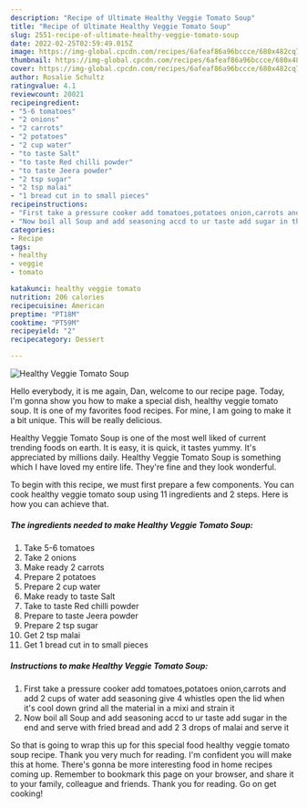 ```yaml
---
description: "Recipe of Ultimate Healthy Veggie Tomato Soup"
title: "Recipe of Ultimate Healthy Veggie Tomato Soup"
slug: 2551-recipe-of-ultimate-healthy-veggie-tomato-soup
date: 2022-02-25T02:59:49.015Z
image: https://img-global.cpcdn.com/recipes/6afeaf86a96bccce/680x482cq70/healthy-veggie-tomato-soup-recipe-main-photo.jpg
thumbnail: https://img-global.cpcdn.com/recipes/6afeaf86a96bccce/680x482cq70/healthy-veggie-tomato-soup-recipe-main-photo.jpg
cover: https://img-global.cpcdn.com/recipes/6afeaf86a96bccce/680x482cq70/healthy-veggie-tomato-soup-recipe-main-photo.jpg
author: Rosalie Schultz
ratingvalue: 4.1
reviewcount: 20021
recipeingredient:
- "5-6 tomatoes"
- "2 onions"
- "2 carrots"
- "2 potatoes"
- "2 cup water"
- "to taste Salt"
- "to taste Red chilli powder"
- "to taste Jeera powder"
- "2 tsp sugar"
- "2 tsp malai"
- "1 bread cut in to small pieces"
recipeinstructions:
- "First take a pressure cooker add tomatoes,potatoes onion,carrots and add 2 cups of water add seasoning give 4 whistles open the lid when it&#39;s cool down grind all the material in a mixi and strain it"
- "Now boil all Soup and add seasoning accd to ur taste add sugar in the end and serve with fried bread and add 2 3 drops of malai and serve it"
categories:
- Recipe
tags:
- healthy
- veggie
- tomato

katakunci: healthy veggie tomato 
nutrition: 206 calories
recipecuisine: American
preptime: "PT18M"
cooktime: "PT59M"
recipeyield: "2"
recipecategory: Dessert

---
```



![Healthy Veggie Tomato Soup](https://img-global.cpcdn.com/recipes/6afeaf86a96bccce/680x482cq70/healthy-veggie-tomato-soup-recipe-main-photo.jpg)

Hello everybody, it is me again, Dan, welcome to our recipe page. Today, I'm gonna show you how to make a special dish, healthy veggie tomato soup. It is one of my favorites food recipes. For mine, I am going to make it a bit unique. This will be really delicious.



Healthy Veggie Tomato Soup is one of the most well liked of current trending foods on earth. It is easy, it is quick, it tastes yummy. It's appreciated by millions daily. Healthy Veggie Tomato Soup is something which I have loved my entire life. They're fine and they look wonderful.


To begin with this recipe, we must first prepare a few components. You can cook healthy veggie tomato soup using 11 ingredients and 2 steps. Here is how you can achieve that.

<!--inarticleads1-->

##### The ingredients needed to make Healthy Veggie Tomato Soup:

1. Take 5-6 tomatoes
1. Take 2 onions
1. Make ready 2 carrots
1. Prepare 2 potatoes
1. Prepare 2 cup water
1. Make ready to taste Salt
1. Take to taste Red chilli powder
1. Prepare to taste Jeera powder
1. Prepare 2 tsp sugar
1. Get 2 tsp malai
1. Get 1 bread cut in to small pieces




<!--inarticleads2-->

##### Instructions to make Healthy Veggie Tomato Soup:

1. First take a pressure cooker add tomatoes,potatoes onion,carrots and add 2 cups of water add seasoning give 4 whistles open the lid when it&#39;s cool down grind all the material in a mixi and strain it
1. Now boil all Soup and add seasoning accd to ur taste add sugar in the end and serve with fried bread and add 2 3 drops of malai and serve it




So that is going to wrap this up for this special food healthy veggie tomato soup recipe. Thank you very much for reading. I'm confident you will make this at home. There's gonna be more interesting food in home recipes coming up. Remember to bookmark this page on your browser, and share it to your family, colleague and friends. Thank you for reading. Go on get cooking!
